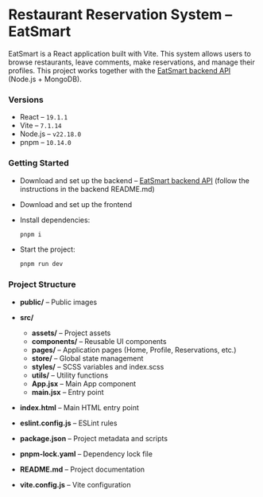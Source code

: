# Restaurant Reservation System – EatSmart

EatSmart is a React application built with Vite. This system allows users to browse restaurants, leave comments, make reservations, and manage their profiles. This project works together with the [EatSmart backend API](https://github.com/vaivanor/eat-smart-backend) (Node.js + MongoDB).

### Versions

- React – `19.1.1`
- Vite – `7.1.14`
- Node.js – `v22.18.0`
- pnpm – `10.14.0`

### Getting Started

- Download and set up the backend – [EatSmart backend API](https://github.com/vaivanor/eat-smart-backend)
  (follow the instructions in the backend README.md)

- Download and set up the frontend

- Install dependencies:

  ```bash
  pnpm i
  ```

- Start the project:

  ```bash
  pnpm run dev
  ```

### Project Structure

- **public/** – Public images

- **src/**

  - **assets/** – Project assets
  - **components/** – Reusable UI components
  - **pages/** – Application pages (Home, Profile, Reservations, etc.)
  - **store/** – Global state management
  - **styles/** – SCSS variables and index.scss
  - **utils/** – Utility functions
  - **App.jsx** – Main App component
  - **main.jsx** – Entry point

- **index.html** – Main HTML entry point
- **eslint.config.js** – ESLint rules
- **package.json** – Project metadata and scripts
- **pnpm-lock.yaml** – Dependency lock file
- **README.md** – Project documentation
- **vite.config.js** – Vite configuration
